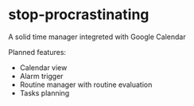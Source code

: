 # stop-procrastinating
A solid time manager integreted with Google Calendar

Planned features:
  * Calendar view
  * Alarm trigger
  * Routine manager with routine evaluation
  * Tasks planning
